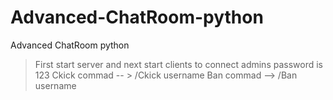 # Advanced-ChatRoom-python
Advanced ChatRoom python

> First start server and next start clients to connect
> admins password is 123
> Ckick commad -- > /Ckick username
> Ban commad --> /Ban username

